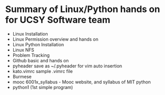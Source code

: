 # Summary of Linux/Python hands on for UCSY Software team

- Linux Installation
- Linux Permission overview and hands on
- Linux Python Installation
- Linux NFS
- Problem Tracking
- Github basic and hands on
- pyheader save as ~/.pyheader for vim auto insertion
- kato.vimrc sample .vimrc file
- Burmese
- mooc 6001x\_syllabus - Mooc website, and syllabus of MIT python
- python1 (1st simple program)
